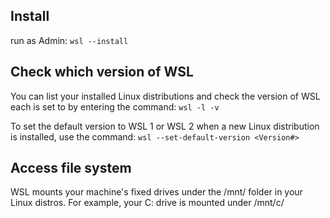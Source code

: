 
## Install
run as Admin: `wsl --install`

## Check which version of WSL 
You can list your installed Linux distributions and check the version of WSL each is set to by entering the command: `wsl -l -v`

To set the default version to WSL 1 or WSL 2 when a new Linux distribution is installed, use the command: `wsl --set-default-version <Version#>`


## Access file system
WSL mounts your machine's fixed drives under the /mnt/<drive> folder in your Linux distros. For example, your C: drive is mounted under /mnt/c/
